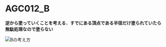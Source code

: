 # AGC012_B

**逆から塗っていくことを考える．すでにある頂点である半径だけ塗られていたら無駄処理なので塗らない**

![Bの考え方](http://i.imgur.com/Jjwsc.jpg "http://drive.google.com/uc?export=view&id=1qtyTyoDxvmnUpix9ggiUCHAqcHt25LL5")